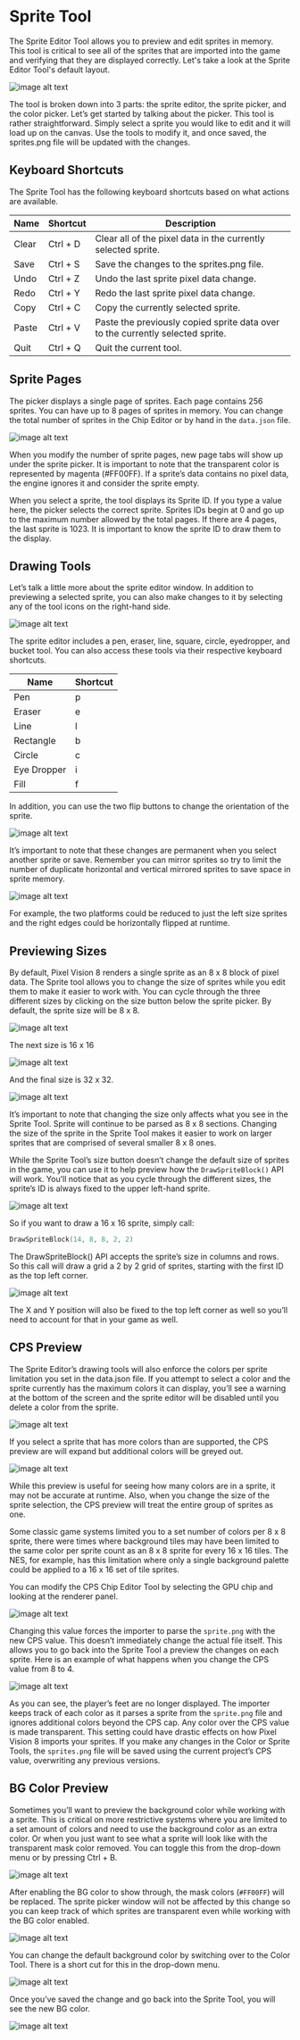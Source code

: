 # Sprite Tool

The Sprite Editor Tool allows you to preview and edit sprites in memory. This tool is critical to see all of the sprites that are imported into the game and verifying that they are displayed correctly. Let's take a look at the Sprite Editor Tool's default layout.

![image alt text](images/SpriteTool_image_0.png)

The tool is broken down into 3 parts: the sprite editor, the sprite picker, and the color picker. Let’s get started by talking about the picker. This tool is rather straightforward. Simply select a sprite you would like to edit and it will load up on the canvas. Use the tools to modify it, and once saved, the sprites.png file will be updated with the changes.

## Keyboard Shortcuts

The Sprite Tool has the following keyboard shortcuts based on what actions are available.

| Name  | Shortcut  | Description                                                                     |
|-------|-----------|---------------------------------------------------------------------------------|
| Clear | Ctrl \+ D | Clear all of the pixel data in the currently selected sprite\.                  |
| Save  | Ctrl \+ S | Save the changes to the sprites\.png file\.                                     |
| Undo  | Ctrl \+ Z | Undo the last sprite pixel data change\.                                        |
| Redo  | Ctrl \+ Y | Redo the last sprite pixel data change\.                                        |
| Copy  | Ctrl \+ C | Copy the currently selected sprite\.                                            |
| Paste | Ctrl \+ V | Paste the previously copied sprite data over to the currently selected sprite\. |
| Quit  | Ctrl \+ Q | Quit the current tool\.                                                         |

##  Sprite Pages

The picker displays a single page of sprites. Each page contains 256 sprites. You can have up to 8 pages of sprites in memory. You can change the total number of sprites in the Chip Editor or by hand in the `data.json` file.

![image alt text](images/SpritePages_image_0.png)

When you modify the number of sprite pages, new page tabs will show up under the sprite picker. It is important to note that the transparent color is represented by magenta (#FF00FF). If a sprite’s data contains no pixel data, the engine ignores it and consider the sprite empty.

When you select a sprite, the tool displays its Sprite ID. If you type a value here, the picker selects the correct sprite. Sprites IDs begin at 0 and go up to the maximum number allowed by the total pages. If there are 4 pages, the last sprite is 1023. It is important to know the sprite ID to draw them to the display. 

## Drawing Tools

Let’s talk a little more about the sprite editor window. In addition to previewing a selected sprite, you can also make changes to it by selecting any of the tool icons on the right-hand side. 

![image alt text](images/DrawingTools_image_0.png)

The sprite editor includes a pen, eraser, line, square, circle, eyedropper, and bucket tool. You can also access these tools via their respective keyboard shortcuts.

| Name        | Shortcut |
|-------------|----------|
| Pen         | p        |
| Eraser      | e        |
| Line        | l        |
| Rectangle   | b        |
| Circle      | c        |
| Eye Dropper | i        |
| Fill        | f        |

In addition, you can use the two flip buttons to change the orientation of the sprite.

![image alt text](images/DrawingTools_image_1.png)

It’s important to note that these changes are permanent when you select another sprite or save. Remember you can mirror sprites so try to limit the number of duplicate horizontal and vertical mirrored sprites to save space in sprite memory.

![image alt text](images/DrawingTools_image_2.png)

For example, the two platforms could be reduced to just the left size sprites and the right edges could be horizontally flipped at runtime.


## Previewing Sizes

By default, Pixel Vision 8 renders a single sprite as an 8 x 8 block of pixel data. The Sprite tool allows you to change the size of sprites while you edit them to make it easier to work with. You can cycle through the three different sizes by clicking on the size button below the sprite picker. By default, the sprite size will be 8 x 8.

![image alt text](images/PreviewingSizes_image_0.png)

The next size is 16 x 16

![image alt text](images/PreviewingSizes_image_1.png)

And the final size is 32 x 32.

![image alt text](images/PreviewingSizes_image_2.png)

It’s important to note that changing the size only affects what you see in the Sprite Tool. Sprite will continue to be parsed as 8 x 8 sections. Changing the size of the sprite in the Sprite Tool makes it easier to work on larger sprites that are comprised of several smaller 8 x 8 ones.

While the Sprite Tool’s size button doesn’t change the default size of sprites in the game, you can use it to help preview how the `DrawSpriteBlock()` API will work. You’ll notice that as you cycle through the different sizes, the sprite’s ID is always fixed to the upper left-hand sprite. 

![image alt text](images/PreviewingSizesDrawing_image_0.png)

So if you want to draw a 16 x 16 sprite, simply call:

```lua
DrawSpriteBlock(14, 8, 8, 2, 2)
```

The DrawSpriteBlock() API accepts the sprite’s size in columns and rows. So this call will draw a grid a 2 by 2 grid of sprites, starting with the first ID as the top left corner.

![image alt text](images/PreviewingSizesDrawing_image_1.png)

The X and Y position will also be fixed to the top left corner as well so you’ll need to account for that in your game as well.

## CPS Preview

The Sprite Editor’s drawing tools will also enforce the colors per sprite limitation you set in the data.json file. If you attempt to select a color and the sprite currently has the maximum colors it can display, you’ll see a warning at the bottom of the screen and the sprite editor will be disabled until you delete a color from the sprite.

![image alt text](images/CPSPreview_image_0.png)

If you select a sprite that has more colors than are supported, the CPS preview are will expand but additional colors will be greyed out.

![image alt text](images/CPSPreview_image_1.png)

While this preview is useful for seeing how many colors are in a sprite, it may not be accurate at runtime. Also, when you change the size of the sprite selection, the CPS preview will treat the entire group of sprites as one.

Some classic game systems limited you to a set number of colors per 8 x 8 sprite, there were times where background tiles may have been limited to the same color per sprite count as an 8 x 8 sprite for every 16 x 16 tiles. The NES, for example, has this limitation where only a single background palette could be applied to a 16 x 16 set of tile sprites.

You can modify the CPS Chip Editor Tool by selecting the GPU chip and looking at the renderer panel. 

![image alt text](images/CPSPreview_image_2.png)

Changing this value forces the importer to parse the `sprite.png` with the new CPS value. This doesn’t immediately change the actual file itself. This allows you to go back into the Sprite Tool a preview the changes on each sprite. Here is an example of what happens when you change the CPS value from  8 to 4.

![image alt text](images/CPSPreview_image_3.png)

As you can see, the player’s feet are no longer displayed. The importer keeps track of each color as it parses a sprite from the `sprite.png` file and ignores additional colors beyond the CPS cap. Any color over the CPS value is made transparent. This setting could have drastic effects on how Pixel Vision 8 imports your sprites. If you make any changes in the Color or Sprite Tools, the `sprites.png` file will be saved using the current project’s CPS value, overwriting any previous versions.


## BG Color Preview

Sometimes you’ll want to preview the background color while working with a sprite. This is critical on more restrictive systems where you are limited to a set amount of colors and need to use the background color as an extra color. Or when you just want to see what a sprite will look like with the transparent mask color removed. You can toggle this from the drop-down menu or by pressing Ctrl + B.

![image alt text](images/BGColorPreview_image_0.png)

After enabling the BG color to show through, the mask colors (`#FF00FF`) will be replaced. The sprite picker window will not be affected by this change so you can keep track of which sprites are transparent even while working with the BG color enabled.

![image alt text](images/BGColorPreview_image_1.png)

You can change the default background color by switching over to the Color Tool. There is a short cut for this in the drop-down menu.

![image alt text](images/BGColorPreview_image_2.png)

Once you’ve saved the change and go back into the Sprite Tool, you will see the new BG color.

![image alt text](images/BGColorPreview_image_3.png)
